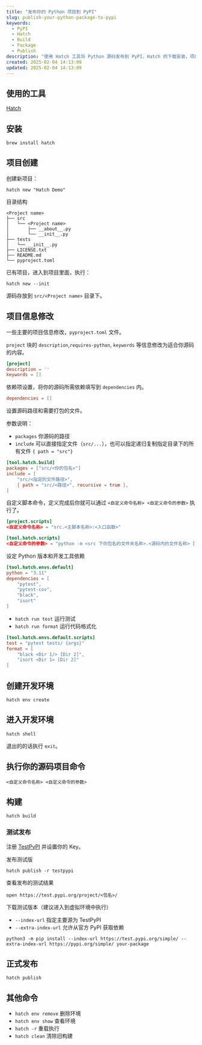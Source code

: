 ```yaml
---
title: "发布你的 Python 项目到 PyPI"
slug: publish-your-python-package-to-pypi
keywords:
  - PyPI
  - Hatch
  - Build
  - Package
  - Publish
description: "使用 Hatch 工具将 Python 源码发布到 PyPI，Hatch 的下载安装，项目信息配置，编译，命令钩子，以及测试正式环境的发布的具体过程。"
created: 2025-02-04 14:13:09
updated: 2025-02-04 14:13:09
---
```


## 使用的工具

[Hatch](https://hatch.pypa.io/latest/)

## 安装

```shell
brew install hatch
```

## 项目创建

创建新项目：

```shell
hatch new "Hatch Demo"
```

目录结构

```tree
<Project name>
├── src
│   └── <Project name>
│       ├── __about__.py
│       └── __init__.py
├── tests
│   └── __init__.py
├── LICENSE.txt
├── README.md
└── pyproject.toml
```

已有项目，进入到项目里面，执行：

```shell
hatch new --init
```

源码存放到 `src/<Project name>` 目录下。

## 项目信息修改

一些主要的项目信息修改，`pyproject.toml` 文件。

`project` 块的 `description`,`requires-python`, `keywords` 等信息修改为适合你源码的内容。

```toml
[project]
description = ''
keywords = []
```

依赖项设置，将你的源码所需依赖填写到 `dependencies` 内。

```toml
dependencies = []
```

设置源码路径和需要打包的文件。

参数说明：

- `packages` 你源码的路径
- `include` 可以直接指定文件（`src/...`），也可以指定递归复制指定目录下的所有文件 `{ path = "src"}`

```toml
[tool.hatch.build]
packages = ["src/<你的包名>"]
include = [
    "src/<指定的文件路径>",
    { path = "src/<路径>", recursive = true },
]
```

自定义脚本命令，定义完成后你就可以通过 `<自定义命令名称> <自定义命令的参数>` 执行了。

```toml
[project.scripts]
<自定义命令名称> = "src.<主脚本名称>:<入口函数>"

[tool.hatch.scripts]
<自定义命令的参数> = "python -m <src 下你包名的文件夹名称>.<源码内的文件名称> [方法名字]"
```

设定 Python 版本和开发工具依赖

```toml
[tool.hatch.envs.default]
python = "3.11"
dependencies = [
    "pytest",
    "pytest-cov",
    "black",
    "isort"
]
```

- `hatch run test` 运行测试
- `hatch run format` 运行代码格式化

```toml
[tool.hatch.envs.default.scripts]
test = "pytest tests/ {args}"
format = [
    "black <Dir 1/> [Dir 2]",
    "isort <Dir 1> [Dir 2]"
]
```

## 创建开发环境

```shell
hatch env create
```

## 进入开发环境

```shell
hatch shell
```

退出的的话执行 `exit`。

## 执行你的源码项目命令

```shell
<自定义命令名称> <自定义命令的参数>
```

## 构建

```shell
hatch build
```

### 测试发布

注册 [TestPyPI](https://test.pypi.org/account/register/) 并设置你的 Key。

发布测试版

```shell
hatch publish -r testpypi
```

查看发布的测试结果

```console
open https://test.pypi.org/project/<包名>/
```

下载测试版本（建议进入到虚拟环境中执行）

- `--index-url` 指定主要源为 TestPyPI
- `--extra-index-url` 允许从官方 PyPI 获取依赖

```shell
python3 -m pip install --index-url https://test.pypi.org/simple/ --extra-index-url https://pypi.org/simple/ your-package
```

## 正式发布

```shell
hatch publish
```

## 其他命令

- `hatch env remove` 删除环境
- `hatch env show` 查看环境
- `hatch -r` 重载执行
- `hatch clean` 清除旧构建
